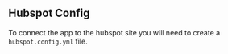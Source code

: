 ## Hubspot Config
To connect the app to the hubspot site you will need to create a ```hubspot.config.yml``` file.